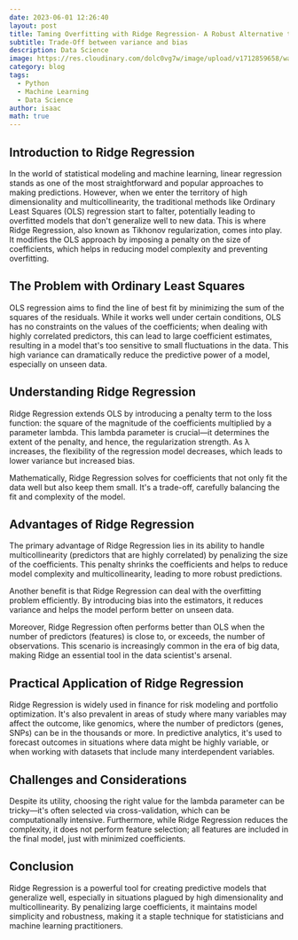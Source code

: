 ```yaml
---
date: 2023-06-01 12:26:40
layout: post
title: Taming Overfitting with Ridge Regression- A Robust Alternative to Ordinary Least Squares
subtitle: Trade-Off between variance and bias
description: Data Science
image: https://res.cloudinary.com/dolc0vg7w/image/upload/v1712859658/waffle/gncbrbprkorsx6namajl.webp
category: blog
tags:
  - Python
  - Machine Learning
  - Data Science
author: isaac
math: true
---
```


## Introduction to Ridge Regression
In the world of statistical modeling and machine learning, linear regression stands as one of the most straightforward and popular approaches to making predictions. However, when we enter the territory of high dimensionality and multicollinearity, the traditional methods like Ordinary Least Squares (OLS) regression start to falter, potentially leading to overfitted models that don't generalize well to new data. This is where Ridge Regression, also known as Tikhonov regularization, comes into play. It modifies the OLS approach by imposing a penalty on the size of coefficients, which helps in reducing model complexity and preventing overfitting.

## The Problem with Ordinary Least Squares
OLS regression aims to find the line of best fit by minimizing the sum of the squares of the residuals. While it works well under certain conditions, OLS has no constraints on the values of the coefficients; when dealing with highly correlated predictors, this can lead to large coefficient estimates, resulting in a model that's too sensitive to small fluctuations in the data. This high variance can dramatically reduce the predictive power of a model, especially on unseen data.

## Understanding Ridge Regression
Ridge Regression extends OLS by introducing a penalty term to the loss function: the square of the magnitude of the coefficients multiplied by a parameter lambda. This lambda parameter is crucial—it determines the extent of the penalty, and hence, the regularization strength. As λ increases, the flexibility of the regression model decreases, which leads to lower variance but increased bias.

Mathematically, Ridge Regression solves for coefficients that not only fit the data well but also keep them small. It's a trade-off, carefully balancing the fit and complexity of the model.

## Advantages of Ridge Regression
The primary advantage of Ridge Regression lies in its ability to handle multicollinearity (predictors that are highly correlated) by penalizing the size of the coefficients. This penalty shrinks the coefficients and helps to reduce model complexity and multicollinearity, leading to more robust predictions.

Another benefit is that Ridge Regression can deal with the overfitting problem efficiently. By introducing bias into the estimators, it reduces variance and helps the model perform better on unseen data.

Moreover, Ridge Regression often performs better than OLS when the number of predictors (features) is close to, or exceeds, the number of observations. This scenario is increasingly common in the era of big data, making Ridge an essential tool in the data scientist's arsenal.

## Practical Application of Ridge Regression
Ridge Regression is widely used in finance for risk modeling and portfolio optimization. It's also prevalent in areas of study where many variables may affect the outcome, like genomics, where the number of predictors (genes, SNPs) can be in the thousands or more.
In predictive analytics, it's used to forecast outcomes in situations where data might be highly variable, or when working with datasets that include many interdependent variables.

## Challenges and Considerations
Despite its utility, choosing the right value for the lambda parameter can be tricky—it's often selected via cross-validation, which can be computationally intensive. Furthermore, while Ridge Regression reduces the complexity, it does not perform feature selection; all features are included in the final model, just with minimized coefficients.

## Conclusion
Ridge Regression is a powerful tool for creating predictive models that generalize well, especially in situations plagued by high dimensionality and multicollinearity. By penalizing large coefficients, it maintains model simplicity and robustness, making it a staple technique for statisticians and machine learning practitioners.






